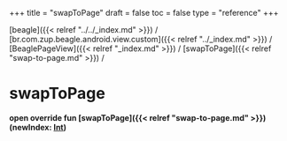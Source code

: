 +++
title = "swapToPage"
draft = false
toc = false
type = "reference"
+++

[beagle]({{< relref "../../_index.md" >}}) / [br.com.zup.beagle.android.view.custom]({{< relref "../_index.md" >}}) / [BeaglePageView]({{< relref "_index.md" >}}) / [swapToPage]({{< relref "swap-to-page.md" >}}) / 



# swapToPage  
  
<b><b>open override fun [swapToPage]({{< relref "swap-to-page.md" >}})(newIndex: [Int](https://kotlinlang.org/api/latest/jvm/stdlib/kotlin/-int/index.html))</b></b>  




